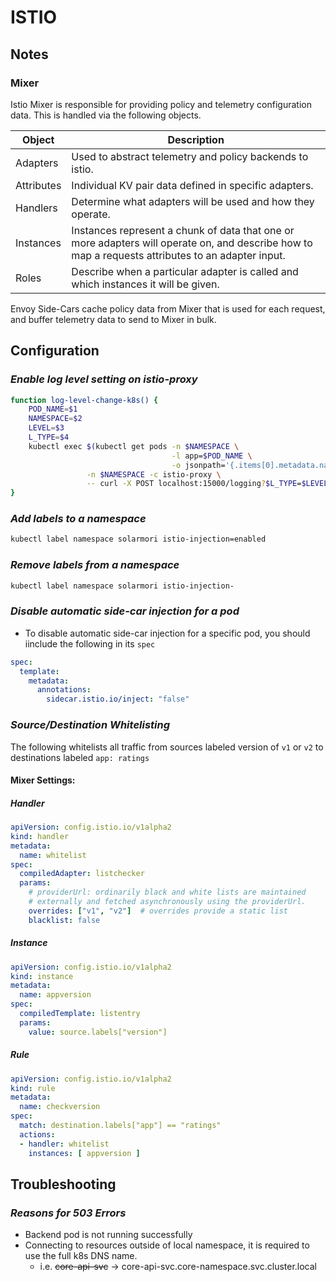 
# ISTIO

## Notes

### Mixer

Istio Mixer is responsible for providing policy and telemetry configuration data.  This is handled via the following objects.

| Object |  Description |
|---|---|
| Adapters | Used to abstract telemetry and policy backends to istio. |
| Attributes | Individual KV pair data defined in specific adapters. |
| Handlers | Determine what adapters will be used and how they operate. |
| Instances | Instances represent a chunk of data that one or more adapters will operate on, and describe how to map a requests attributes to an adapter input. |
| Roles | Describe when a particular adapter is called and which instances it will be given. |

Envoy Side-Cars cache policy data from Mixer that is used for each request, and buffer telemetry data to send to Mixer in bulk.

## Configuration
### *Enable log level setting on istio-proxy*
```bash
function log-level-change-k8s() {
    POD_NAME=$1
    NAMESPACE=$2
    LEVEL=$3
    L_TYPE=$4
    kubectl exec $(kubectl get pods -n $NAMESPACE \
                                    -l app=$POD_NAME \
                                    -o jsonpath='{.items[0].metadata.name}') \
                 -n $NAMESPACE -c istio-proxy \
                 -- curl -X POST localhost:15000/logging?$L_TYPE=$LEVEL -s
}
```

### *Add labels to a namespace*
```bash
kubectl label namespace solarmori istio-injection=enabled
```

### *Remove labels from a namespace*
```bash
kubectl label namespace solarmori istio-injection-
```

### *Disable automatic side-car injection for a pod*

* To disable automatic side-car injection for a specific pod, you should iinclude the following in its `spec`

```yaml
spec:
  template:
    metadata:
      annotations:
        sidecar.istio.io/inject: "false"
```

### *Source/Destination Whitelisting*

The following whitelists all traffic from sources labeled version of `v1` or `v2` to destinations labeled `app: ratings`

#### Mixer Settings:

##### Handler
```yaml
apiVersion: config.istio.io/v1alpha2
kind: handler
metadata:
  name: whitelist
spec:
  compiledAdapter: listchecker
  params:
    # providerUrl: ordinarily black and white lists are maintained
    # externally and fetched asynchronously using the providerUrl.
    overrides: ["v1", "v2"]  # overrides provide a static list
    blacklist: false
```

##### Instance
 
```yaml
apiVersion: config.istio.io/v1alpha2
kind: instance
metadata:
  name: appversion
spec:
  compiledTemplate: listentry
  params:
    value: source.labels["version"]
```

##### Rule

```yaml
apiVersion: config.istio.io/v1alpha2
kind: rule
metadata:
  name: checkversion
spec:
  match: destination.labels["app"] == "ratings"
  actions:
  - handler: whitelist
    instances: [ appversion ]
```

## Troubleshooting

### *Reasons for 503 Errors*

* Backend pod is not running successfully
* Connecting to resources outside of local namespace, it is required to use the full k8s DNS name.
    * i.e. ~~core-api-svc~~ -> core-api-svc.core-namespace.svc.cluster.local

<!--stackedit_data:
eyJoaXN0b3J5IjpbLTE5Mjc1ODk5NjQsNjAzNDM5NDY1LDk3Nz
Q3Njc0OCwxNDY3MzI4ODYzLC0xMzU0NDg1NDksNDA1ODMyMDAs
MTMzOTAzOTMzNywtMTI1NDY3NTA5NywtMTgzODY4MzQ0NCw2OT
gwNjIyMzQsLTU2OTc3OTU3XX0=
-->